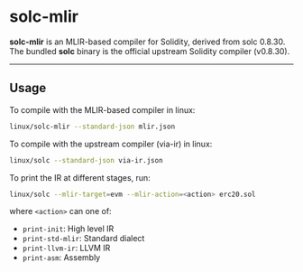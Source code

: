 # solc-mlir

**solc-mlir** is an MLIR-based compiler for Solidity, derived from solc 0.8.30.
The bundled **solc** binary is the official upstream Solidity compiler
(v0.8.30).

---

## Usage

To compile with the MLIR-based compiler in linux:

```bash
linux/solc-mlir --standard-json mlir.json
```

To compile with the upstream compiler (via-ir) in linux:

```bash
linux/solc --standard-json via-ir.json
```

To print the IR at different stages, run:

```bash
linux/solc --mlir-target=evm --mlir-action=<action> erc20.sol
```

where `<action>` can one of:
- `print-init`: High level IR
- `print-std-mlir`: Standard dialect
- `print-llvm-ir`: LLVM IR
- `print-asm`: Assembly
